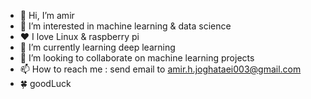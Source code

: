 - 👋 Hi, I’m amir
- 👀 I’m interested in machine learning & data science
- ♥️ I love Linux & raspberry pi
- 🌱 I’m currently learning deep learning
- 💞️ I’m looking to collaborate on machine learning projects
- 📫 How to reach me : send email to amir.h.joghataei003@gmail.com
- 🍀 goodLuck
